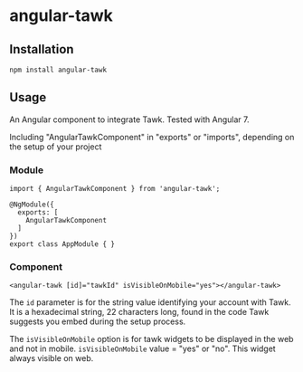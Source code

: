# angular-tawk

## Installation
`npm install angular-tawk`

## Usage
An Angular component to integrate Tawk. Tested with Angular 7.

Including "AngularTawkComponent" in "exports" or "imports", depending on the setup of your project


### Module
```
import { AngularTawkComponent } from 'angular-tawk';

@NgModule({
  exports: [
    AngularTawkComponent
  ]
})
export class AppModule { }
```

### Component
```
<angular-tawk [id]="tawkId" isVisibleOnMobile="yes"></angular-tawk>
```

The `id` parameter is for the string value identifying your account with Tawk. It is a hexadecimal string, 22 characters long, found in the code Tawk suggests you embed during the setup process.

The `isVisibleOnMobile` option is for tawk widgets to be displayed in the web and not in mobile.
`isVisibleOnMobile` value = "yes" or "no".
This widget always visible on web.
